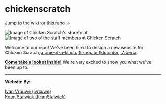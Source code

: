 # chickenscratch  
[Jump to the wiki for this repo ->](https://github.com/ivrouwe/chickenscratch/wiki)  

![Image of Chicken Scratch's storefront](http://ivanvrouwe.ca/assets/images/projects/chickenscratch/chickenscratchstorefront.jpg)&nbsp;&nbsp;![Image of two of the staff members at Chicken Scratch](http://ivanvrouwe.ca/assets/images/projects/chickenscratch/chickenscratchstaffmembers.jpg)

Welcome to our repo! We've been hired to design a new website for Chicken Scratch, [a one-of-a-kind gift shop in Edmonton, Alberta](https://www.instagram.com/chickenscratchyeg/).  

**[Come take a look at inside!](https://github.com/ivrouwe/chickenscratch/wiki)** We're very excited to show you what we've been up to.

---

**Website By:**  
  
  
[Ivan Vrouwe (ivrouwe)](https://github.com/ivrouwe)  
[Koan Stalwick (KoanStalwick)](https://github.com/KoanStalwick)
